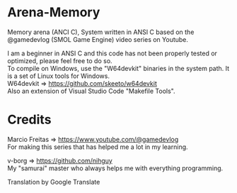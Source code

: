 # Arena-Memory
Memory arena (ANCI C), System written in ANSI C based on the @gamedevlog (SMOL Game Engine) video series on Youtube.  

I am a beginner in ANSI C and this code has not been properly tested or optimized, please feel free to do so.  
To compile on Windows, use the "W64devkit" binaries in the system path. It is a set of Linux tools for Windows.  
W64devkit => https://github.com/skeeto/w64devkit  
Also an extension of Visual Studio Code "Makefile Tools".  

# Credits
Marcio Freitas => https://www.youtube.com/@gamedevlog  
For making this series that has helped me a lot in my learning.  

v-borg => https://github.com/nihguy  
My "samurai" master who always helps me with everything programming.  


Translation by Google Translate
